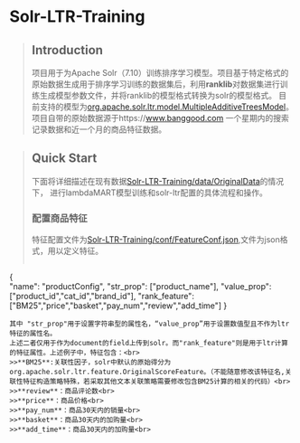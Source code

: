 # Solr-LTR-Training<br>
> ## Introduction
  >项目用于为Apache Solr（7.10）训练排序学习模型。项目基于特定格式的原始数据生成用于排序学习训练的数据集后，利用**ranklib**对数据集进行训练生成模型参数文件，并将ranklib的模型格式转换为solr的模型格式。
  目前支持的模型为[org.apache.solr.ltr.model.MultipleAdditiveTreesModel](https://lucene.apache.org/solr/7_0_0//solr-ltr/org/apache/solr/ltr/model/MultipleAdditiveTreesModel.html)。
  项目自带的原始数据源于https://www.banggood.com 一个星期内的搜索记录数据和近一个月的商品特征数据。<br>
  
> ## Quick Start
  >下面将详细描述在现有数据[Solr-LTR-Training/data/OriginalData](https://github.com/AdienHuen/Solr-LTR-Training/tree/master/data/OriginalDataSet)的情况下，
  进行lambdaMART模型训练和solr-ltr配置的具体流程和操作。<br> 
>### 配置商品特征<br>
  >特征配置文件为[Solr-LTR-Training/conf/FeatureConf.json](https://github.com/AdienHuen/Solr-LTR-Training/tree/master/data/OriginalDataSet),文件为json格式，用以定义特征。
  >```Json
  {  
    	"name": "productConfig",
    	"str_prop": ["product_name"],
    	"value_prop": ["product_id","cat_id","brand_id"],
    	"rank_feature": ["BM25","price","basket","pay_num","review","add_time"]
  }  
  ```
  其中 "str_prop"用于设置字符串型的属性名，“value_prop”用于设置数值型且不作为ltr特征的属性名。
  上述二者仅用于作为document的field上传到solr。而"rank_feature"则是用于ltr计算的特征属性。上述例子中，特征包含：<br>
  >>**BM25**:关联性因子，solr中默认的原始得分为org.apache.solr.ltr.feature.OriginalScoreFeature。（不能随意修改该特征名,关联性特征构造策略特殊，若采取其他文本关联策略需要修改包含BM25计算的相关的代码）<br>
  >>**review**：商品评论数<br>
  >>**price**：商品价格<br>
  >>**pay_num**：商品30天内的销量<br>
  >>**basket**：商品30天内的加购量<br>
  >>**add_time**：商品30天内的加购量<br>